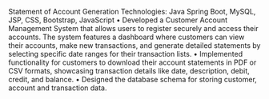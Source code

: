 Statement of Account Generation 
Technologies: Java Spring Boot, MySQL, JSP, CSS, Bootstrap, JavaScript
• Developed a Customer Account Management System that allows users to register securely and access their 
accounts. The system features a dashboard where customers can view their accounts, make new transactions, 
and generate detailed statements by selecting specific date ranges for their transaction lists.
• Implemented functionality for customers to download their account statements in PDF or CSV formats, 
showcasing transaction details like date, description, debit, credit, and balance.
• Designed the database schema for storing customer, account and transaction data.
